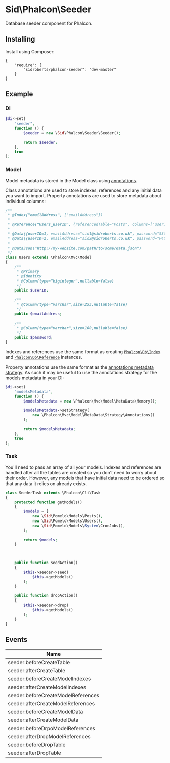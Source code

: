 Sid\Phalcon\Seeder
==================

Database seeder component for Phalcon.



## Installing ##

Install using Composer:

```
{
	"require": {
		"sidroberts/phalcon-seeder": "dev-master"
	}
}
```



## Example ##

### DI ###

```php
$di->set(
	"seeder",
	function () {
		$seeder = new \Sid\Phalcon\Seeder\Seeder();
		
		return $seeder;
	},
	true
);
```

### Model ###

Model metadata is stored in the Model class using [annotations](https://docs.phalconphp.com/en/latest/reference/annotations.html).

Class annotations are used to store indexes, references and any initial data you want to import. Property annotations are used to store metadata about individual columns:

```php
/**
 * @Index("emailAddress", ["emailAddress"])
 * 
 * @Reference("Users_userID", {referencedTable="Posts", columns=["userID"], referencedColumns=["userID"]})
 *
 * @Data({userID=1, emailAddress="sid1@sidroberts.co.uk", password="S3CR3T"})
 * @Data({userID=2, emailAddress="sid2@sidroberts.co.uk", password="P4SSW0RD"})
 *
 * @DataJson("http://my-website.com/path/to/some/data.json")
 */
class Users extends \Phalcon\Mvc\Model
{
    /**
     * @Primary
     * @Identity
     * @Column(type="biginteger",nullable=false)
     */
    public $userID;
    
    /**
     * @Column(type="varchar",size=255,nullable=false)
     */
    public $emailAddress;
    
    /**
     * @Column(type="varchar",size=100,nullable=false)
     */
    public $password;
}
```

Indexes and references use the same format as creating [`Phalcon\Db\Index`](https://docs.phalconphp.com/en/latest/api/Phalcon_Db_Index.html) and [`Phalcon\Db\Reference`](https://docs.phalconphp.com/en/latest/api/Phalcon_Db_Reference.html) instances.

Property annotations use the same format as the [annotations metadata strategy](https://docs.phalconphp.com/en/latest/reference/models-metadata.html#annotations-strategy). As such it may be useful to use the annotations strategy for the models metadata in your DI:

```php
$di->set(
	"modelsMetadata",
	function () {
		$modelsMetadata = new \Phalcon\Mvc\Model\MetaData\Memory();

        $modelsMetadata->setStrategy(
            new \Phalcon\Mvc\Model\MetaData\Strategy\Annotations()
        );
        
        return $modelsMetadata;
    },
    true
);
```

### Task ###

You'll need to pass an array of all your models. Indexes and references are handled after all the tables are created so you don't need to worry about their order. However, any models that have initial data need to be ordered so that any data it relies on already exists.

```php
class SeederTask extends \Phalcon\Cli\Task
{
    protected function getModels()
    {
        $models = [
            new \Sid\Pomelo\Models\Posts(),
            new \Sid\Pomelo\Models\Users(),
            new \Sid\Pomelo\Models\System\CronJobs(),
        ];
        
        return $models;
    }


    
    public function seedAction()
    {
        $this->seeder->seed(
            $this->getModels()
        );
    }
    
    public function dropAction()
    {
        $this->seeder->drop(
            $this->getModels()
        );
    }
}
```



## Events ##

| Name                               |
| ---------------------------------- |
| seeder:beforeCreateTable           |
| seeder:afterCreateTable            |
| seeder:beforeCreateModelIndexes    |
| seeder:afterCreateModelIndexes     |
| seeder:beforeCreateModelReferences |
| seeder:afterCreateModelReferences  |
| seeder:beforeCreateModelData       |
| seeder:afterCreateModelData        |
| seeder:beforeDrpoModelReferences   |
| seeder:afterDropModelReferences    |
| seeder:beforeDropTable             |
| seeder:afterDropTable              |
